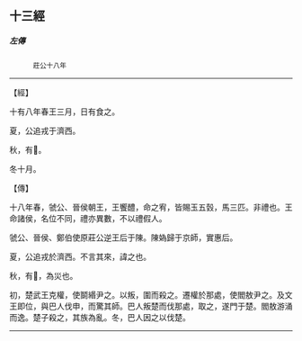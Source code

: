 

## 十三經

##### 左傳
　　　`莊公十八年`

* * *

【經】

十有八年春王三月，日有食之。

夏，公追戎于濟西。

秋，有𧌒。

冬十月。

【傳】

十八年春，虢公、晉侯朝王，王饗醴，命之宥，皆賜玉五瑴，馬三匹。非禮也。王命諸侯，名位不同，禮亦異數，不以禮假人。

虢公、晉侯、鄭伯使原莊公逆王后于陳。陳媯歸于京師，實惠后。

夏，公追戎於濟西。不言其來，諱之也。

秋，有𧌒，為災也。

初，楚武王克權，使鬬緡尹之。以叛，圍而殺之。遷權於那處，使閻敖尹之。及文王即位，與巴人伐申，而驚其師。巴人叛楚而伐那處，取之，遂門于楚。閻敖游涌而逸。楚子殺之，其族為亂。冬，巴人因之以伐楚。

* * *

